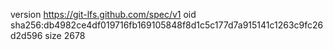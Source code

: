 version https://git-lfs.github.com/spec/v1
oid sha256:db4982ce4df019716fb169105848f8d1c5c177d7a915141c1263c9fc26d2d596
size 2678
